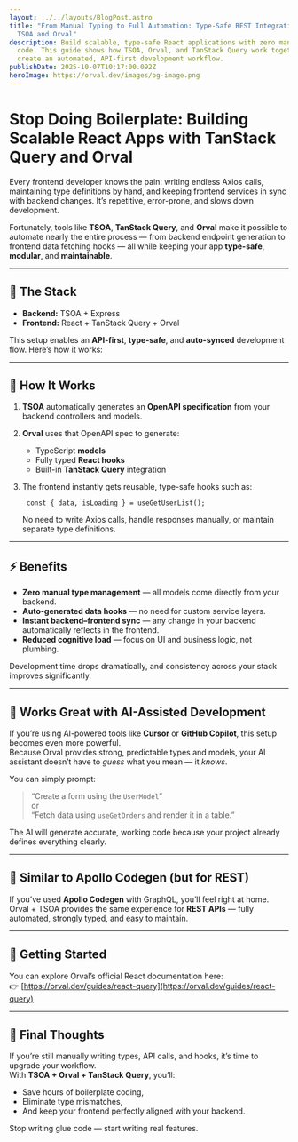 ```yaml
---
layout: ../../layouts/BlogPost.astro
title: "From Manual Typing to Full Automation: Type-Safe REST Integrations with
  TSOA and Orval"
description: Build scalable, type-safe React applications with zero manual API
  code. This guide shows how TSOA, Orval, and TanStack Query work together to
  create an automated, API-first development workflow.
publishDate: 2025-10-07T10:17:00.092Z
heroImage: https://orval.dev/images/og-image.png
---
```

# Stop Doing Boilerplate: Building Scalable React Apps with TanStack Query and Orval

Every frontend developer knows the pain: writing endless Axios calls, maintaining type definitions by hand, and keeping frontend services in sync with backend changes. It’s repetitive, error-prone, and slows down development.

Fortunately, tools like **TSOA**, **TanStack Query**, and **Orval** make it possible to automate nearly the entire process — from backend endpoint generation to frontend data fetching hooks — all while keeping your app **type-safe**, **modular**, and **maintainable**.

---

## 🚀 The Stack

- **Backend:** TSOA + Express  
- **Frontend:** React + TanStack Query + Orval  

This setup enables an **API-first**, **type-safe**, and **auto-synced** development flow. Here’s how it works:

---

## 🧩 How It Works

1. **TSOA** automatically generates an **OpenAPI specification** from your backend controllers and models.  
2. **Orval** uses that OpenAPI spec to generate:
   - TypeScript **models**
   - Fully typed **React hooks**
   - Built-in **TanStack Query** integration  
3. The frontend instantly gets reusable, type-safe hooks such as:

        const { data, isLoading } = useGetUserList();

   No need to write Axios calls, handle responses manually, or maintain separate type definitions.

---

## ⚡ Benefits

- **Zero manual type management** — all models come directly from your backend.  
- **Auto-generated data hooks** — no need for custom service layers.  
- **Instant backend–frontend sync** — any change in your backend automatically reflects in the frontend.  
- **Reduced cognitive load** — focus on UI and business logic, not plumbing.  

Development time drops dramatically, and consistency across your stack improves significantly.

---

## 🧠 Works Great with AI-Assisted Development

If you’re using AI-powered tools like **Cursor** or **GitHub Copilot**, this setup becomes even more powerful.  
Because Orval provides strong, predictable types and models, your AI assistant doesn’t have to *guess* what you mean — it *knows*.  

You can simply prompt:  
> “Create a form using the `UserModel`”  
or  
> “Fetch data using `useGetOrders` and render it in a table.”

The AI will generate accurate, working code because your project already defines everything clearly.

---

## 🧱 Similar to Apollo Codegen (but for REST)

If you’ve used **Apollo Codegen** with GraphQL, you’ll feel right at home.  
Orval + TSOA provides the same experience for **REST APIs** — fully automated, strongly typed, and easy to maintain.

---

## 📘 Getting Started

You can explore Orval’s official React documentation here:  
👉 [https://orval.dev/guides/react-query](https://orval.dev/guides/react-query)

---

## 🧭 Final Thoughts

If you’re still manually writing types, API calls, and hooks, it’s time to upgrade your workflow.  
With **TSOA + Orval + TanStack Query**, you’ll:
- Save hours of boilerplate coding,
- Eliminate type mismatches,
- And keep your frontend perfectly aligned with your backend.

Stop writing glue code — start writing real features.
